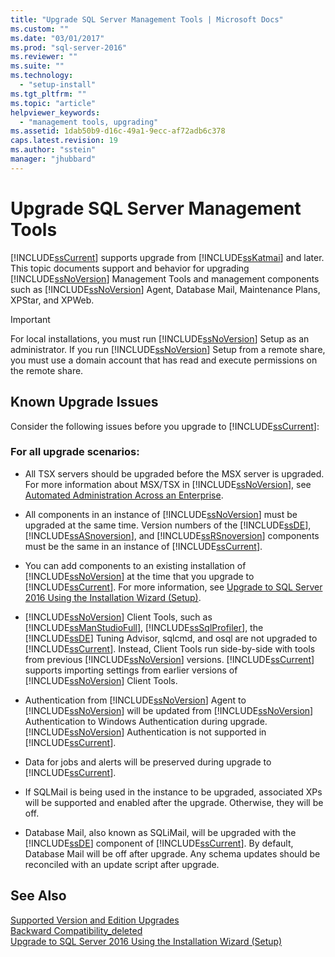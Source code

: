 ```yaml
---
title: "Upgrade SQL Server Management Tools | Microsoft Docs"
ms.custom: ""
ms.date: "03/01/2017"
ms.prod: "sql-server-2016"
ms.reviewer: ""
ms.suite: ""
ms.technology: 
  - "setup-install"
ms.tgt_pltfrm: ""
ms.topic: "article"
helpviewer_keywords: 
  - "management tools, upgrading"
ms.assetid: 1dab50b9-d16c-49a1-9ecc-af72adb6c378
caps.latest.revision: 19
ms.author: "sstein"
manager: "jhubbard"
---
```

# Upgrade SQL Server Management Tools
  [!INCLUDE[ssCurrent](../../../advanced-analytics/r-services/includes/sscurrent-md.md)] supports upgrade from [!INCLUDE[ssKatmai](../../../analysis-services/data-mining/includes/sskatmai-md.md)] and later. This topic documents support and behavior for upgrading [!INCLUDE[ssNoVersion](../../../advanced-analytics/r-services/includes/ssnoversion-md.md)] Management Tools and management components such as [!INCLUDE[ssNoVersion](../../../advanced-analytics/r-services/includes/ssnoversion-md.md)] Agent, Database Mail, Maintenance Plans, XPStar, and XPWeb.  
  
> [!IMPORTANT]  
>  For local installations, you must run [!INCLUDE[ssNoVersion](../../../advanced-analytics/r-services/includes/ssnoversion-md.md)] Setup as an administrator. If you run [!INCLUDE[ssNoVersion](../../../advanced-analytics/r-services/includes/ssnoversion-md.md)] Setup from a remote share, you must use a domain account that has read and execute permissions on the remote share.  
  
## Known Upgrade Issues  
 Consider the following issues before you upgrade to [!INCLUDE[ssCurrent](../../../advanced-analytics/r-services/includes/sscurrent-md.md)]:  
  
### For all upgrade scenarios:  
  
-   All TSX servers should be upgraded before the MSX server is upgraded. For more information about MSX/TSX in [!INCLUDE[ssNoVersion](../../../advanced-analytics/r-services/includes/ssnoversion-md.md)], see [Automated Administration Across an Enterprise](../Topic/Automated%20Administration%20Across%20an%20Enterprise.md).  
  
-   All components in an instance of [!INCLUDE[ssNoVersion](../../../advanced-analytics/r-services/includes/ssnoversion-md.md)] must be upgraded at the same time. Version numbers of the [!INCLUDE[ssDE](../../../analysis-services/instances/install/windows/includes/ssde-md.md)], [!INCLUDE[ssASnoversion](../../../analysis-services/includes/ssasnoversion-md.md)], and [!INCLUDE[ssRSnoversion](../../../advanced-analytics/r-services/includes/ssrsnoversion-md.md)] components must be the same in an instance of [!INCLUDE[ssCurrent](../../../advanced-analytics/r-services/includes/sscurrent-md.md)].  
  
-   You can add components to an existing installation of [!INCLUDE[ssNoVersion](../../../advanced-analytics/r-services/includes/ssnoversion-md.md)] at the time that you upgrade to [!INCLUDE[ssCurrent](../../../advanced-analytics/r-services/includes/sscurrent-md.md)]. For more information, see [Upgrade to SQL Server 2016 Using the Installation Wizard &#40;Setup&#41;](../../../database-engine/install/windows/upgrade-sql-server-using-the-installation-wizard-setup.md).  
  
-   [!INCLUDE[ssNoVersion](../../../advanced-analytics/r-services/includes/ssnoversion-md.md)] Client Tools, such as [!INCLUDE[ssManStudioFull](../../../advanced-analytics/r-services/includes/ssmanstudiofull-md.md)], [!INCLUDE[ssSqlProfiler](../../../analysis-services/data-mining/includes/sssqlprofiler-md.md)], the [!INCLUDE[ssDE](../../../analysis-services/instances/install/windows/includes/ssde-md.md)] Tuning Advisor, sqlcmd, and osql are not upgraded to [!INCLUDE[ssCurrent](../../../advanced-analytics/r-services/includes/sscurrent-md.md)]. Instead, Client Tools run side-by-side with tools from previous [!INCLUDE[ssNoVersion](../../../advanced-analytics/r-services/includes/ssnoversion-md.md)] versions. [!INCLUDE[ssCurrent](../../../advanced-analytics/r-services/includes/sscurrent-md.md)] supports importing settings from earlier versions of [!INCLUDE[ssNoVersion](../../../advanced-analytics/r-services/includes/ssnoversion-md.md)] Client Tools.  
  
-   Authentication from [!INCLUDE[ssNoVersion](../../../advanced-analytics/r-services/includes/ssnoversion-md.md)] Agent to [!INCLUDE[ssNoVersion](../../../advanced-analytics/r-services/includes/ssnoversion-md.md)] will be updated from [!INCLUDE[ssNoVersion](../../../advanced-analytics/r-services/includes/ssnoversion-md.md)] Authentication to Windows Authentication during upgrade. [!INCLUDE[ssNoVersion](../../../advanced-analytics/r-services/includes/ssnoversion-md.md)] Authentication is not supported in [!INCLUDE[ssCurrent](../../../advanced-analytics/r-services/includes/sscurrent-md.md)].  
  
-   Data for jobs and alerts will be preserved during upgrade to [!INCLUDE[ssCurrent](../../../advanced-analytics/r-services/includes/sscurrent-md.md)].  
  
-   If SQLMail is being used in the instance to be upgraded, associated XPs will be supported and enabled after the upgrade. Otherwise, they will be off.  
  
-   Database Mail, also known as SQLiMail, will be upgraded with the [!INCLUDE[ssDE](../../../analysis-services/instances/install/windows/includes/ssde-md.md)] component of [!INCLUDE[ssCurrent](../../../advanced-analytics/r-services/includes/sscurrent-md.md)]. By default, Database Mail will be off after upgrade. Any schema updates should be reconciled with an update script after upgrade.  
  
## See Also  
 [Supported Version and Edition Upgrades](../../../database-engine/install/windows/supported-version-and-edition-upgrades.md)   
 [Backward Compatibility_deleted](../Topic/Backward%20Compatibility_deleted.md)   
 [Upgrade to SQL Server 2016 Using the Installation Wizard &#40;Setup&#41;](../../../database-engine/install/windows/upgrade-sql-server-using-the-installation-wizard-setup.md)  
  
  